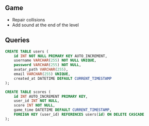 ## Game
+ Repair collisions
+ Add sound at the end of the level


## Queries

```SQL
CREATE TABLE users (
    id INT NOT NULL PRIMARY KEY AUTO_INCREMENT,
    username VARCHAR(255) NOT NULL UNIQUE,
    password VARCHAR(255) NOT NULL,
    avatar_path VARCHAR(255),
    email VARCHAR(255) UNIQUE,
    created_at DATETIME DEFAULT CURRENT_TIMESTAMP
);
```

```SQL
CREATE TABLE scores (
    id INT AUTO_INCREMENT PRIMARY KEY,
    user_id INT NOT NULL,
    score INT NOT NULL,
    game_time DATETIME DEFAULT CURRENT_TIMESTAMP,
    FOREIGN KEY (user_id) REFERENCES users(id) ON DELETE CASCADE
);
```